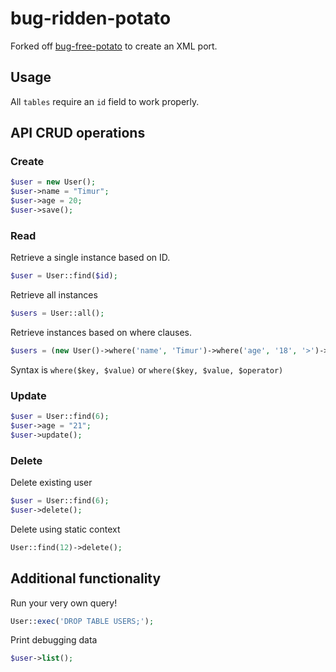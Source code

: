 # bug-ridden-potato
Forked off [bug-free-potato](https://github.com/TimurKiyivinski/bug-free-potato) to create an XML port.

## Usage
All `tables` require an `id` field to work properly.

## API CRUD operations
### Create
```PHP
$user = new User();
$user->name = "Timur";
$user->age = 20;
$user->save();
```

### Read
Retrieve a single instance based on ID. 
```PHP
$user = User::find($id);
```

Retrieve all instances
```PHP
$users = User::all();
```

Retrieve instances based on where clauses.
```PHP
$users = (new User()->where('name', 'Timur')->where('age', '18', '>')->get());
```
Syntax is `where($key, $value)` or `where($key, $value, $operator)`

### Update
```PHP
$user = User::find(6);
$user->age = "21";
$user->update();
```

### Delete
Delete existing user
```PHP
$user = User::find(6);
$user->delete();
```

Delete using static context
```PHP
User::find(12)->delete();
```

## Additional functionality
Run your very own query!
```PHP
User::exec('DROP TABLE USERS;');
```

Print debugging data
```PHP
$user->list();
```

